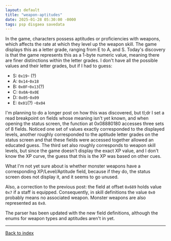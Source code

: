 ```yaml
---
layout: default
title: "weapon-aptitudes"
date: 2025-01-28 05:30:00 -0000
tags: psp disgaea savedata
---
```


In the game, characters possess aptitudes or proficiencies with weapons, which affects the rate at which they level up the weapon skill. The game displays this as a letter grade, ranging from E to A, and S. Today's discovery is that the game represents this as a 1-byte numeric value, meaning there are finer distinctions within the letter grades. I don't have all the possible values and their letter grades, but if I had to guess:

- S: `0x19`- (?)
- A: `0x14`-`0x18`
- B: `0x0F`-`0x13`(?)
- C: `0x0A`-`0x0E`
- D: `0x05`-`0x09`
- E: `0x01`(?) -`0x04`

I'm planning to do a longer post on how this was discovered, but tl;dr I set a read breakpoint on fields whose meaning isn't yet known, and when opening the status screen, the function at 0x08880180 accesses three sets of 8 fields. Noticed one set of values exactly corresponded to the displayed levels, another roughly corresponded to the aptitude letter grades on the status screen and that these fields were accessed together allowed an educated guess. The third set also roughly corresponds to weapon skill levels, but since the game doesn't display the exact XP value, and I don't know the XP curve, the guess that this is the XP was based on other cues.

What I'm not yet sure about is whether monster weapons have a corresponding XP/Level/Aptitude field, because if they do, the status screen does not display it, and it seems to go unused.

Also, a correction to the previous post: the field at offset `0x689` holds value `0x7` if a staff is equipped. Consequently, in skill definitions the value `0x0` probably means no associated weapon. Monster weapons are also represented as `0x0`.

The parser has been updated with the new field definitions, although the enums for weapon types and aptitudes aren't in yet.

----

[Back to index](/breaking-videogames/)